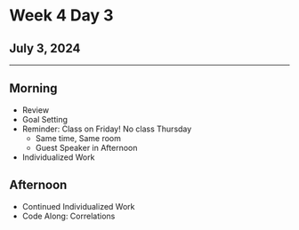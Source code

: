 # Week 4 Day 3
## July 3, 2024

---

## Morning

- Review
- Goal Setting
- Reminder: Class on Friday! No class Thursday
  - Same time, Same room
  - Guest Speaker in Afternoon
- Individualized Work

## Afternoon

- Continued Individualized Work
- Code Along: Correlations
